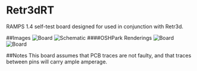 # Retr3dRT
RAMPS 1.4 self-test board designed for used in conjunction with Retr3d.

##Images
![Board](https://raw.githubusercontent.com/masterperson40/Retr3dRT/master/images/brd.png)
![Schematic](https://raw.githubusercontent.com/masterperson40/Retr3dRT/master/images/sch.png)
####OSHPark Renderings
![Board](https://raw.githubusercontent.com/masterperson40/Retr3dRT/master/images/osh-top.png)
![Board](https://raw.githubusercontent.com/masterperson40/Retr3dRT/master/images/osh-bottom.png)

##Notes
This board assumes that PCB traces are not faulty, and that traces between pins will carry ample amperage. 